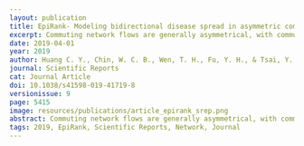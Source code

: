 ```yaml
---
layout: publication
title: EpiRank- Modeling bidirectional disease spread in asymmetric commuting networks
excerpt: Commuting network flows are generally asymmetrical, with commuting behaviors bi-directionally balanced between home and work locations, and with weekday commutes providing many opportunities for the spread of infectious diseases via direct and indirect physical contact. The authors use a Markov chain model and PageRank-like algorithm to construct a novel algorithm called EpiRank to measure infection risk in a spatially confined commuting network on Taiwan island.
date: 2019-04-01
year: 2019
author: Huang C. Y., Chin, W. C. B., Wen, T. H., Fu, Y. H., & Tsai, Y. S.
journal: Scientific Reports
cat: Journal Article
doi: 10.1038/s41598-019-41719-8
versionissue: 9
page: 5415
image: resources/publications/article_epirank_srep.png
abstract: Commuting network flows are generally asymmetrical, with commuting behaviors bi-directionally balanced between home and work locations, and with weekday commutes providing many opportunities for the spread of infectious diseases via direct and indirect physical contact. The authors use a Markov chain model and PageRank-like algorithm to construct a novel algorithm called EpiRank to measure infection risk in a spatially confined commuting network on Taiwan island. Data from the country’s 2000 census were used to map epidemic risk distribution as a commuting network function. A daytime parameter was used to integrate forward and backward movement in order to analyze daily commuting patterns. EpiRank algorithm results were tested by comparing calculations with actual disease distributions for the 2009 H1N1 influenza outbreak and enterovirus cases between 2000 and 2008. Results suggest that the bidirectional movement model outperformed models that considered forward or backward direction only in terms of capturing spatial epidemic risk distribution. EpiRank also outperformed models based on network indexes such as PageRank and HITS. According to a sensitivity analysis of the daytime parameter, the backward movement effect is more important than the forward movement effect for understanding a commuting network’s disease diffusion structure. Our evidence supports the use of EpiRank as an alternative network measure for analyzing disease diffusion in a commuting network.
tags: 2019, EpiRank, Scientific Reports, Network, Journal
---
```

